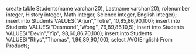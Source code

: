 create table Students(name varchar(20), Lastname varchar(20), rolenumber integer, History integer, Math integer, Science integer, English integer);
insert into Students VALUES("Arjun","Totre", 10,85,86,90,100);
insert into Students VALUES("Desmond","Wong", 76,89,86,10,5);
insert into Students VALUES("Devin","Yip", 98,60,86,70,100);
insert into Students VALUES("Rhys","Thomas", 1,96,89,90,100);
select AVG(English) From Products;
